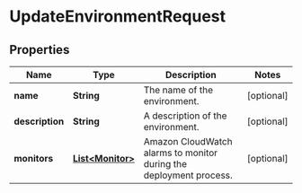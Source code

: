 

# UpdateEnvironmentRequest


## Properties

| Name | Type | Description | Notes |
|------------ | ------------- | ------------- | -------------|
|**name** | **String** | The name of the environment. |  [optional] |
|**description** | **String** | A description of the environment. |  [optional] |
|**monitors** | [**List&lt;Monitor&gt;**](Monitor.md) | Amazon CloudWatch alarms to monitor during the deployment process. |  [optional] |



